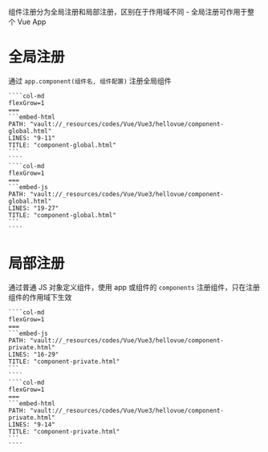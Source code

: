 组件注册分为全局注册和局部注册，区别在于作用域不同 - 全局注册可作用于整个 Vue App

# 全局注册

通过 `app.component(组件名, 组件配置)` 注册全局组件

`````col
````col-md
flexGrow=1
===
```embed-html
PATH: "vault://_resources/codes/Vue/Vue3/hellovue/component-global.html"
LINES: "9-11"
TITLE: "component-global.html"
```
````
````col-md
flexGrow=1
===
```embed-js
PATH: "vault://_resources/codes/Vue/Vue3/hellovue/component-global.html"
LINES: "19-27"
TITLE: "component-global.html"
```
````
`````

# 局部注册

通过普通 JS 对象定义组件，使用 app 或组件的 `components` 注册组件，只在注册组件的作用域下生效

`````col
````col-md
flexGrow=1
===
```embed-js
PATH: "vault://_resources/codes/Vue/Vue3/hellovue/component-private.html"
LINES: "16-29"
TITLE: "component-private.html"
```
````
````col-md
flexGrow=1
===
```embed-html
PATH: "vault://_resources/codes/Vue/Vue3/hellovue/component-private.html"
LINES: "9-14"
TITLE: "component-private.html"
```
````
`````
